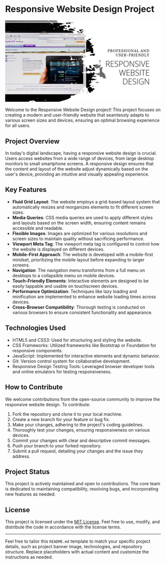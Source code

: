 # Responsive Website Design Project

![Responsive Website Design](https://github.com/IshanMadhawa96/Responsive-Website-Designs/blob/main/Responsive.jpg)

Welcome to the Responsive Website Design project! This project focuses on creating a modern and user-friendly website that seamlessly adapts to various screen sizes and devices, ensuring an optimal browsing experience for all users.

## Project Overview

In today's digital landscape, having a responsive website design is crucial. Users access websites from a wide range of devices, from large desktop monitors to small smartphone screens. A responsive design ensures that the content and layout of the website adjust dynamically based on the user's device, providing an intuitive and visually appealing experience.

## Key Features

- **Fluid Grid Layout**: The website employs a grid-based layout system that automatically resizes and reorganizes elements to fit different screen sizes.
- **Media Queries**: CSS media queries are used to apply different styles and layouts based on the screen width, ensuring content remains accessible and readable.
- **Flexible Images**: Images are optimized for various resolutions and screen sizes to maintain quality without sacrificing performance.
- **Viewport Meta Tag**: The viewport meta tag is configured to control how the website is displayed on different devices.
- **Mobile-First Approach**: The website is developed with a mobile-first mindset, prioritizing the mobile layout before expanding to larger screens.
- **Navigation**: The navigation menu transforms from a full menu on desktops to a collapsible menu on mobile devices.
- **Touch-Friendly Elements**: Interactive elements are designed to be easily tappable and usable on touchscreen devices.
- **Performance Optimization**: Techniques like lazy loading and minification are implemented to enhance website loading times across devices.
- **Cross-Browser Compatibility**: Thorough testing is conducted on various browsers to ensure consistent functionality and appearance.

## Technologies Used

- HTML5 and CSS3: Used for structuring and styling the website.
- CSS Frameworks: Utilized frameworks like Bootstrap or Foundation for responsive components.
- JavaScript: Implemented for interactive elements and dynamic behavior.
- Git: Version control system for collaborative development.
- Responsive Design Testing Tools: Leveraged browser developer tools and online emulators for testing responsiveness.

## How to Contribute

We welcome contributions from the open-source community to improve the responsive website design. To contribute:

1. Fork the repository and clone it to your local machine.
2. Create a new branch for your feature or bug fix.
3. Make your changes, adhering to the project's coding guidelines.
4. Thoroughly test your changes, ensuring responsiveness on various devices.
5. Commit your changes with clear and descriptive commit messages.
6. Push your branch to your forked repository.
7. Submit a pull request, detailing your changes and the issue they address.

## Project Status

This project is actively maintained and open to contributions. The core team is dedicated to maintaining compatibility, resolving bugs, and incorporating new features as needed.

## License

This project is licensed under the [MIT License](LICENSE). Feel free to use, modify, and distribute the code in accordance with the license terms.

---

Feel free to tailor this `README.md` template to match your specific project details, such as project banner image, technologies, and repository structure. Replace placeholders with actual content and customize the instructions as needed.
